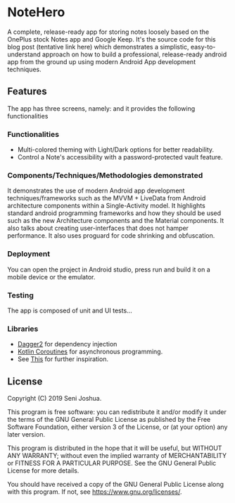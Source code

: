 # NoteHero
A complete, release-ready app for storing notes loosely based on the OnePlus stock Notes app and Google Keep. It's the source code for this blog post (tentative link here) which demonstrates a simplistic, easy-to-understand approach on how to build a professional, release-ready android app from the ground up using modern Android App development techniques.

## Features

The app has three screens, namely:  and it provides the following functionalities

### Functionalities

- Multi-colored theming with Light/Dark options for better readability.
- Control a Note's accessibility with a password-protected vault feature. 

### Components/Techniques/Methodologies demonstrated

It demonstrates the use of modern Android app development techniques/frameworks such as the MVVM + LiveData from Android architecture components within a Single-Activity model.
It highlights standard android programming frameworks and how they should be used such as the new Architecture components and the Material components. 
It also talks about creating user-interfaces that does not hamper performance. It also uses proguard for code shrinking and obfuscation.

### Deployment

You can open the project in Android studio, press run and build it on a mobile device or the emulator.

### Testing

The app is composed of unit and UI tests...

### Libraries 

* [Dagger2](https://google.github.io/dagger/) for dependency injection
* [Kotlin Coroutines](https://kotlinlang.org/docs/reference/coroutines-overview.html) for asynchronous programming.
* See [This](https://github.com/googlesamples/android-architecture-components/tree/master/GithubBrowserSample) for further inspiration.

## License 

Copyright (C) 2019 Seni Joshua.

This program is free software: you can redistribute it and/or modify
it under the terms of the GNU General Public License as published by
the Free Software Foundation, either version 3 of the License, or
(at your option) any later version.

This program is distributed in the hope that it will be useful,
but WITHOUT ANY WARRANTY; without even the implied warranty of
MERCHANTABILITY or FITNESS FOR A PARTICULAR PURPOSE.  See the
GNU General Public License for more details.

You should have received a copy of the GNU General Public License
along with this program.  If not, see <https://www.gnu.org/licenses/>.


